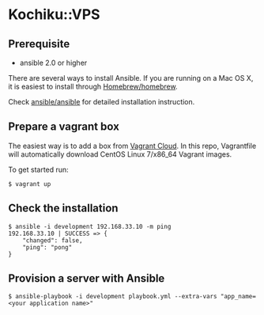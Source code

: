 # Kochiku::VPS

## Prerequisite

+ ansible 2.0 or higher

There are several ways to install Ansible. If you are running on a Mac OS X, it is easiest to install through [Homebrew/homebrew](https://github.com/Homebrew/homebrew).

Check [ansible/ansible](https://github.com/ansible/ansible) for detailed installation instruction.

## Prepare a vagrant box

The easiest way is to add a box from [Vagrant Cloud](https://app.vagrantup.com/boxes/search). In this repo, Vagrantfile will automatically download CentOS Linux 7/x86_64 Vagrant images.

To get started run:

```console
$ vagrant up
```

## Check the installation

```console
$ ansible -i development 192.168.33.10 -m ping
192.168.33.10 | SUCCESS => {
    "changed": false,
    "ping": "pong"
}
```

## Provision a server with Ansible

```console
$ ansible-playbook -i development playbook.yml --extra-vars "app_name=<your application name>"
```
